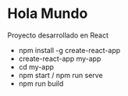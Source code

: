 # Hola Mundo
Proyecto desarrollado en React

- npm install -g create-react-app
- create-react-app my-app
- cd my-app
- npm start / npm run serve
- npm run build
